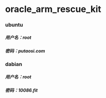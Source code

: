 # oracle_arm_rescue_kit
### ubuntu
##### 用户名：root
##### 密码：putaosi.com
###       
### dabian
##### 用户名：root
##### 密码：10086.fit
